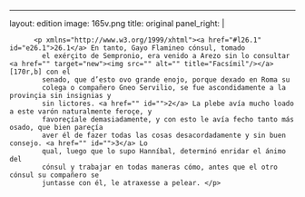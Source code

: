 <?xml version="1.0" encoding="UTF-8"?>
---
layout: edition
image: 165v.png 
title: original 
panel_right: |  
            
          <p xmlns="http://www.w3.org/1999/xhtml"><a href="#l26.1" id="e26.1">26.1</a> En tanto, Gayo Flamineo cónsul, tomado
            el exérçito de Sempronio, era venido a Arezo sin lo consultar <a href="" target="new"><img src="" alt="" title="Facsímil"/></a>[170r,b] con el
            senado, que d’esto ovo grande enojo, porque dexado en Roma su
            colega o compañero Gneo Servilio, se fue ascondidamente a la provinçia sin insignias y
            sin lictores. <a href="" id="">2</a> La plebe avía mucho loado a este varón naturalmente feroçe, y
            favoreçíale demasiadamente, y con esto le avía fecho tanto más osado, que bien pareçía
            aver él de fazer todas las cosas desacordadamente y sin buen consejo. <a href="" id="">3</a> Lo
            qual, luego que lo supo Hanníbal, determinó enridar el ánimo del
            cónsul y trabajar en todas maneras cómo, antes que el otro cónsul su compañero se
            juntasse con él, le atraxesse a pelear. </p>
        